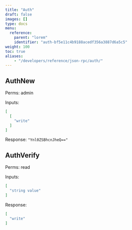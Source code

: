 ```yaml
---
title: "Auth"
draft: false
images: []
type: docs
menu:
  reference:
    parent: "lorem"
    identifier: "auth-bf5e11c4b9188acedf356a3887d6a5c5"
weight: 100
toc: true
aliases:
    - "/developers/reference/json-rpc/auth/"
---
```


## AuthNew

Perms: admin

Inputs:

```json
[
  [
    "write"
  ]
]
```

Response: `"Ynl0ZSBhcnJheQ=="`

## AuthVerify

Perms: read

Inputs:

```json
[
  "string value"
]
```

Response:

```json
[
  "write"
]
```
